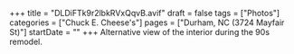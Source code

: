 +++
title = "DLDiFTk9r2lbkRVxQqvB.avif"
draft = false
tags = ["Photos"]
categories = ["Chuck E. Cheese's"]
pages = ["Durham, NC (3724 Mayfair St)"]
startDate = ""
+++
Alternative view of the interior during the 90s remodel.
